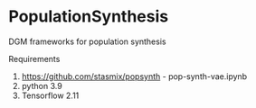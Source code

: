 # PopulationSynthesis
DGM frameworks for population synthesis

Requirements
1. https://github.com/stasmix/popsynth - pop-synth-vae.ipynb
2. python 3.9
3. Tensorflow 2.11
